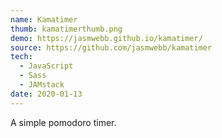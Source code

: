 ```yaml
---
name: Kamatimer
thumb: kamatimerthumb.png
demo: https://jasmwebb.github.io/kamatimer/
source: https://github.com/jasmwebb/kamatimer
tech: 
  - JavaScript
  - Sass
  - JAMstack
date: 2020-01-13
---
```


A simple pomodoro timer.